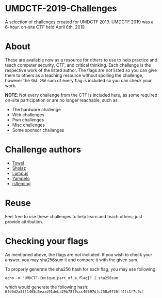 # UMDCTF-2019-Challenges
A selection of challenges created for UMDCTF 2019. UMDCTF 2019 was a 6-hour, on-site CTF held April 6th, 2019.

# About
These are available now as a resource for others to use to help practice and teach computer security, CTF, and critical thinking.
Each challenge is the respective work of the listed author. The flags are not listed so you can give them to others as a teaching resource
without spoiling the challenge, however the `SHA-256` sum of every flag is included so you can check your work.

__NOTE__: Not every challenge from the CTF is included here, as some required on-site participation or are no longer reachable, such as:
  * The hardware challenge
  * Web challenges
  * Pwn challenges
  * Misc challenges
  * Some sponsor challenges

# Challenge authors
  * [Towel](https://www.twitter.com/0xTowel)
  * [Shplaz](https://github.com/wesley27)
  * [Lumpus](https://github.com/1umpus)
  * [Yampelo](https://github.com/yampelo)
  * [jsfleming](https://github.com/jsfleming)


# Reuse
Feel free to use these challenges to help learn and teach others; just provide attribution. 

# Checking your flags
As mentioned above, the flags are not included. If you wish to check your answer, you may sha256sum it and compare it with the given sum.

To properly generate the sha256 hash for each flag, you may use following:

    echo -n "UMDCTF-{unique_part_of_a_flag}" | sha256sum

which would generate the following hash: `6fe5d2a3ff1465d5eaad91deba29b7879ccc46697dfc250a0736ff4fc1f7c9cf`
